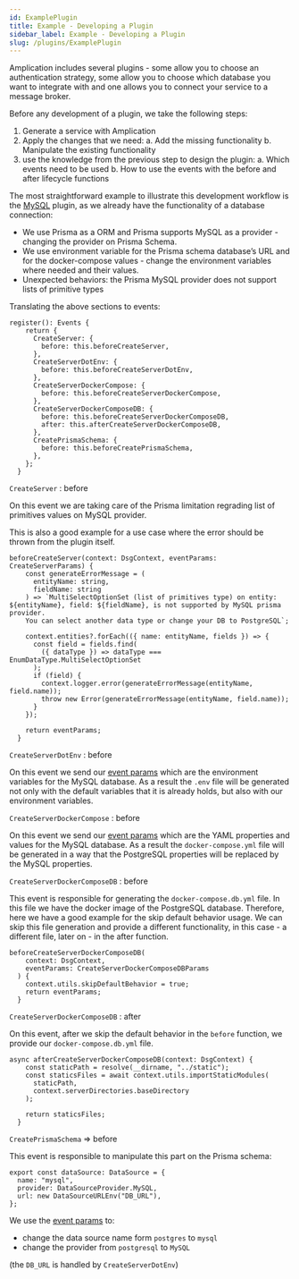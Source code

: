 ```yaml
---
id: ExamplePlugin
title: Example - Developing a Plugin 
sidebar_label: Example - Developing a Plugin
slug: /plugins/ExamplePlugin
---
```


Amplication includes several plugins -  some allow you to choose an authentication strategy, some allow you to choose which database you want to integrate with and one allows you to connect your service to a message broker.

Before any development of a plugin, we take the following steps:

1. Generate a service with Amplication
2. Apply the changes that we need:
    a. Add the missing functionality
    b. Manipulate the existing functionality
3. use the knowledge from the previous step to design the plugin:
    a. Which events need to be used
    b. How to use the events with the before and after lifecycle functions

The most straightforward example to illustrate this development workflow is the [MySQL](https://github.com/amplication/plugins/tree/master/plugins/db-mysql) plugin, as we already have the functionality of a database connection:

- We use Prisma as a ORM and Prisma supports MySQL as a provider - changing the provider on Prisma Schema.
- We use environment variable for the Prisma schema database’s URL and for the docker-compose values - change the environment variables where needed and their values.
- Unexpected behaviors: the Prisma MySQL provider does not support lists of primitive types

Translating the above sections to events:

```tsx
register(): Events {
    return {
      CreateServer: {
        before: this.beforeCreateServer,
      },
      CreateServerDotEnv: {
        before: this.beforeCreateServerDotEnv,
      },
      CreateServerDockerCompose: {
        before: this.beforeCreateServerDockerCompose,
      },
      CreateServerDockerComposeDB: {
        before: this.beforeCreateServerDockerComposeDB,
        after: this.afterCreateServerDockerComposeDB,
      },
      CreatePrismaSchema: {
        before: this.beforeCreatePrismaSchema,
      },
    };
  }
```

`CreateServer` : before 

On this event we are taking care of the Prisma limitation regrading list of primitives values on MySQL provider.

This is also a good example for a use case where the error should be thrown from the plugin itself.

```tsx
beforeCreateServer(context: DsgContext, eventParams: CreateServerParams) {
    const generateErrorMessage = (
      entityName: string,
      fieldName: string
    ) => `MultiSelectOptionSet (list of primitives type) on entity: ${entityName}, field: ${fieldName}, is not supported by MySQL prisma provider. 
    You can select another data type or change your DB to PostgreSQL`;

    context.entities?.forEach(({ name: entityName, fields }) => {
      const field = fields.find(
        ({ dataType }) => dataType === EnumDataType.MultiSelectOptionSet
      );
      if (field) {
        context.logger.error(generateErrorMessage(entityName, field.name));
        throw new Error(generateErrorMessage(entityName, field.name));
      }
    });

    return eventParams;
  }
```

`CreateServerDotEnv` : before

On this event we send our [event params](https://docs.amplication.com/plugins/plugin-events/CreateServerDotEnv/#event-params) which are the environment variables for the MySQL database. As a result the `.env` file will be generated not only with the default variables that it is already holds, but also with our environment variables.

`CreateServerDockerCompose` : before

On this event we send our [event params](https://docs.amplication.com/plugins/plugin-events/CreateServerDockerCompose/#event-params) which are the YAML properties and values for the MySQL database. As a result the `docker-compose.yml` file will be generated in a way that the PostgreSQL properties will be replaced by the MySQL properties.

`CreateServerDockerComposeDB` : before

This event is responsible for generating the `docker-compose.db.yml` file. In this file we have the docker image of the PostgreSQL database. Therefore, here we have a good example for the skip default behavior usage. We can skip this file generation and provide a different functionality, in this case - a different file, later on - in the after function.

```tsx
beforeCreateServerDockerComposeDB(
    context: DsgContext,
    eventParams: CreateServerDockerComposeDBParams
  ) {
    context.utils.skipDefaultBehavior = true;
    return eventParams;
  }
```

`CreateServerDockerComposeDB` : after

On this event, after we skip the default behavior in the `before` function, we provide our `docker-compose.db.yml` file. 

```tsx
async afterCreateServerDockerComposeDB(context: DsgContext) {
    const staticPath = resolve(__dirname, "../static");
    const staticsFiles = await context.utils.importStaticModules(
      staticPath,
      context.serverDirectories.baseDirectory
    );

    return staticsFiles;
  }
```

`CreatePrismaSchema` ⇒ before

This event is responsible to manipulate this part on the Prisma schema:

```tsx
export const dataSource: DataSource = {
  name: "mysql",
  provider: DataSourceProvider.MySQL,
  url: new DataSourceURLEnv("DB_URL"),
};
```

We use the [event params](https://docs.amplication.com/plugins/plugin-events/CreatePrismaSchema/#event-params) to:

- change the data source name form `postgres` to `mysql`
- change the provider from `postgresql` to `MySQL`

(the `DB_URL` is handled by `CreateServerDotEnv`)
